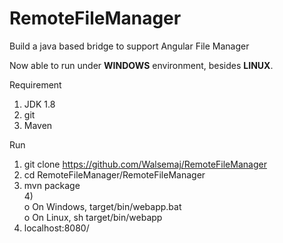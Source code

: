 # RemoteFileManager
Build a java based bridge to support Angular File Manager

Now able to run under <b>WINDOWS</b> environment, besides <b>LINUX</b>.

Requirement
1) JDK 1.8<br>
2) git<br>
3) Maven<br>

Run
1) git clone https://github.com/Walsemaj/RemoteFileManager<br>
2) cd RemoteFileManager/RemoteFileManager<br>
3) mvn package<br>
4)<br>
o On Windows, target/bin/webapp.bat<br>
o On Linux, sh target/bin/webapp<br>
5) localhost:8080/<br>
